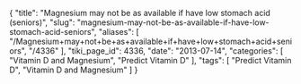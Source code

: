 {
    "title": "Magnesium may not be as available if have low stomach acid (seniors)",
    "slug": "magnesium-may-not-be-as-available-if-have-low-stomach-acid-seniors",
    "aliases": [
        "/Magnesium+may+not+be+as+available+if+have+low+stomach+acid+seniors",
        "/4336"
    ],
    "tiki_page_id": 4336,
    "date": "2013-07-14",
    "categories": [
        "Vitamin D and Magnesium",
        "Predict Vitamin D"
    ],
    "tags": [
        "Predict Vitamin D",
        "Vitamin D and Magnesium"
    ]
}